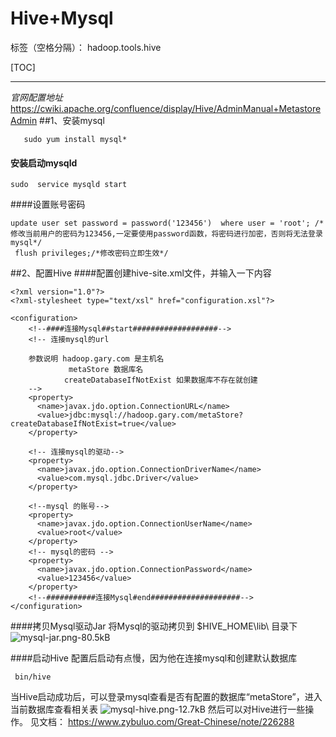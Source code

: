 # Hive+Mysql

标签（空格分隔）： hadoop.tools.hive

[TOC]

---
*官网配置地址*
https://cwiki.apache.org/confluence/display/Hive/AdminManual+MetastoreAdmin
##1、安装mysql
```
   sudo yum install mysql*
```
####  安装启动mysqld
```
sudo  service mysqld start
```

####设置账号密码
```
update user set password = password('123456')  where user = 'root'; /*修改当前用户的密码为123456,一定要使用password函数，将密码进行加密，否则将无法登录mysql*/
 flush privileges;/*修改密码立即生效*/
```
##2、配置Hive
####配置创建hive-site.xml文件，并输入一下内容
```
<?xml version="1.0"?>
<?xml-stylesheet type="text/xsl" href="configuration.xsl"?>

<configuration>
	<!--####连接Mysql##start###################-->
	<!-- 连接mysql的url
	
	参数说明 hadoop.gary.com 是主机名
	         metaStore 数据库名
	        createDatabaseIfNotExist 如果数据库不存在就创建
	-->
	<property>
	  <name>javax.jdo.option.ConnectionURL</name>
	  <value>jdbc:mysql://hadoop.gary.com/metaStore?createDatabaseIfNotExist=true</value>
	</property>
	
	<!-- 连接mysql的驱动-->
	<property>
	  <name>javax.jdo.option.ConnectionDriverName</name>
	  <value>com.mysql.jdbc.Driver</value>
	</property>

	<!--mysql 的账号-->
	<property>
	  <name>javax.jdo.option.ConnectionUserName</name>
	  <value>root</value>
	</property>
	<!-- mysql的密码 -->
	<property>
	  <name>javax.jdo.option.ConnectionPassword</name>
	  <value>123456</value>
	</property>
	<!--###########连接Mysql#end####################-->
</configuration>
```
####拷贝Mysql驱动Jar
将Mysql的驱动拷贝到 $HIVE_HOME\lib\ 目录下
![mysql-jar.png-80.5kB][1]

####启动Hive
配置后启动有点慢，因为他在连接mysql和创建默认数据库
```
 bin/hive 
```
当Hive启动成功后，可以登录mysql查看是否有配置的数据库“metaStore”，进入当前数据库查看相关表
![mysql-hive.png-12.7kB][2]
然后可以对Hive进行一些操作。
见文档： https://www.zybuluo.com/Great-Chinese/note/226288

  [1]: http://static.zybuluo.com/Great-Chinese/oki38eryppdop7pcf9bpskfw/mysql-jar.png
  [2]: http://static.zybuluo.com/Great-Chinese/xtosgx9atq0o0g948es109xy/mysql-hive.png
